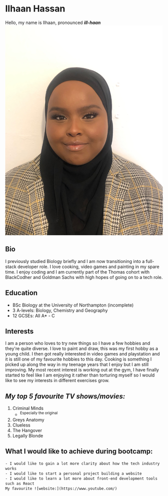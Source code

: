 # **Ilhaan Hassan**
Hello, my name is Ilhaan, pronounced ***ill-haan*** ![have a look at my avatar](https://github.com/black-codher-bootcamp-2022-thomas/unit-01-command-line-and-git-assessment-IlhaanHasssan/blob/main/image/avatar.jpeg)

## Bio
I previously studied Biology briefly and I am now transitioning into a full-stack developer role. I love cooking, video games and painting in my spare time. I enjoy coding and I am currently part of the Thomas cohort with BlackCodher and Goldman Sachs with high hopes of going on to a tech role.
## Education
- BSc Biology at the University of Northampton (incomplete)
- 3 A-levels: Biology, Chemistry and Geography
- 12 GCSEs: All A* - C
## Interests
I am a person who loves to try new things so I have a few hobbies and they're quite diverse. I love to paint and draw, this was my first hobby as a young child. I then got really interested in video games and playstation and it is still one of my favourite hobbies to this day. Cooking is something I picked up along the way in my teenage years that I enjoy but I am still improving. My most recent interest is working out at the gym, I have finally started to feel like I am enjoying it rather than torturing myself so I would like to see my interests in different exercises grow.
## ***My top 5 favourite TV shows/movies:***
1. Criminal Minds
    - <sup>Especially the original</sup>
2. Greys Anatomy
3. Clueless
4. The Hangover
5. Legally Blonde

## What I would like to achieve during bootcamp:
    - I would like to gain a lot more clarity about how the tech industry works 
    - I would like to start a personal project building a website
    - I would like to learn a lot more about front-end development tools such as React
    My favourite ![website:](https://www.youtube.com/)